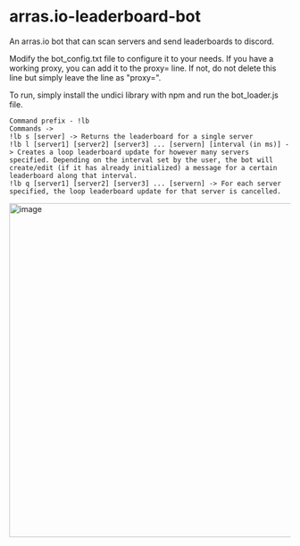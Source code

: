 # arras.io-leaderboard-bot
An arras.io bot that can scan servers and send leaderboards to discord.

Modify the bot_config.txt file to configure it to your needs. If you have a working proxy, you can add it to the proxy= line. If not, do not delete this line but simply leave the line as "proxy=".

To run, simply install the undici library with npm and run the bot_loader.js file.

```
Command prefix - !lb
Commands ->
!lb s [server] -> Returns the leaderboard for a single server
!lb l [server1] [server2] [server3] ... [servern] [interval (in ms)] -> Creates a loop leaderboard update for however many servers specified. Depending on the interval set by the user, the bot will create/edit (if it has already initialized) a message for a certain leaderboard along that interval. 
!lb q [server1] [server2] [server3] ... [servern] -> For each server specified, the loop leaderboard update for that server is cancelled.
```
<img width="878" height="597" alt="image" src="https://github.com/user-attachments/assets/ed3078d4-4867-475b-9db5-caf37c826a6a" />
